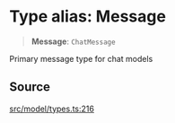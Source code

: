 # Type alias: Message

> **Message**: `ChatMessage`

Primary message type for chat models

## Source

[src/model/types.ts:216](https://github.com/dexaai/llm-tools/blob/f300435/src/model/types.ts#L216)

